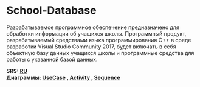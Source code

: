# School-Database
Разрабатываемое программное обеспечение предназначено для обработки информации об учащихся школы. Программный продукт, разрабатываемый средствами языка программирования С++ в среде разработки Visual Studio Community 2017, будет включать в себя объектную базу данных учащихся школы и программные средства для работы с указанной базой данных.

**SRS: [RU](https://github.com/GudveN/School-Database/blob/master/Docs/Project%20Documentation/SRS.md)** <br>
**Диаграммы: [UseCase](https://github.com/GudveN/School-Database/tree/master/Docs/UseCase) , [Activity](https://github.com/GudveN/School-Database/tree/master/Docs/Activity) , [Sequence](https://github.com/GudveN/School-Database/tree/master/Docs/Sequence)**
